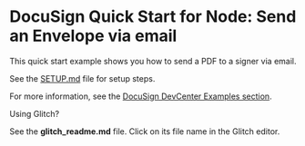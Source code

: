 # DocuSign Quick Start for Node: Send an Envelope via email

This quick start example shows you how to send a PDF to a signer via email.

See the [SETUP.md](https://github.com/docusign/qs-02-node-send-envelope/blob/master/SETUP.md)
file for setup steps.

For more information, see the 
[DocuSign DevCenter Examples section](https://developers.docusign.com/esign-rest-api/code-examples).

Using Glitch?

See the **glitch_readme.md** file. Click on its file name in the Glitch editor.

